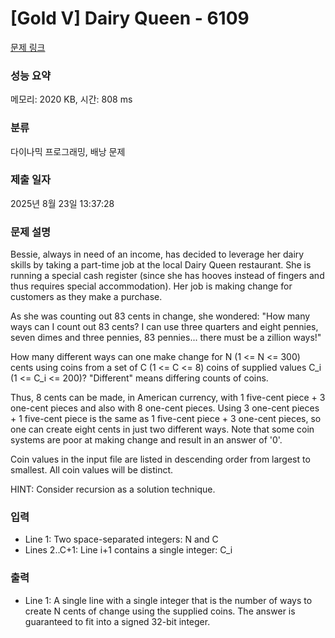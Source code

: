 # [Gold V] Dairy Queen - 6109 

[문제 링크](https://www.acmicpc.net/problem/6109) 

### 성능 요약

메모리: 2020 KB, 시간: 808 ms

### 분류

다이나믹 프로그래밍, 배낭 문제

### 제출 일자

2025년 8월 23일 13:37:28

### 문제 설명

<p>Bessie, always in need of an income, has decided to leverage her dairy skills by taking a part-time job at the local Dairy Queen restaurant. She is running a special cash register (since she has hooves instead of fingers and thus requires special accommodation). Her job is making change for customers as they make a purchase.</p>

<p>As she was counting out 83 cents in change, she wondered: "How many ways can I count out 83 cents? I can use three quarters and eight pennies, seven dimes and three pennies, 83 pennies... there must be a zillion ways!"</p>

<p>How many different ways can one make change for N (1 <= N <= 300) cents using coins from a set of C (1 <= C <= 8) coins of supplied values C_i (1 <= C_i <= 200)?  "Different" means differing counts of coins.</p>

<p>Thus, 8 cents can be made, in American currency, with 1 five-cent piece + 3 one-cent pieces and also with 8 one-cent pieces. Using 3 one-cent pieces + 1 five-cent piece is the same as 1 five-cent piece + 3 one-cent pieces, so one can create eight cents in just two different ways. Note that some coin systems are poor at making change and result in an answer of '0'.</p>

<p>Coin values in the input file are listed in descending order from largest to smallest. All coin values will be distinct.</p>

<p>HINT: Consider recursion as a solution technique.</p>

### 입력 

 <ul>
	<li>Line 1: Two space-separated integers: N and C</li>
	<li>Lines 2..C+1: Line i+1 contains a single integer: C_i</li>
</ul>

<p> </p>

### 출력 

 <ul>
	<li>Line 1: A single line with a single integer that is the number of ways to create N cents of change using the supplied coins. The answer is guaranteed to fit into a signed 32-bit integer.</li>
</ul>

<p> </p>

